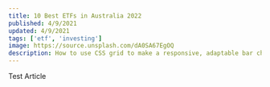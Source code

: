 ```yaml
---
title: 10 Best ETFs in Australia 2022
published: 4/9/2021
updated: 4/9/2021
tags: ['etf', 'investing']
image: https://source.unsplash.com/dA0SA67EgOQ
description: How to use CSS grid to make a responsive, adaptable bar chart with no math or external library required!
---
```


Test Article
